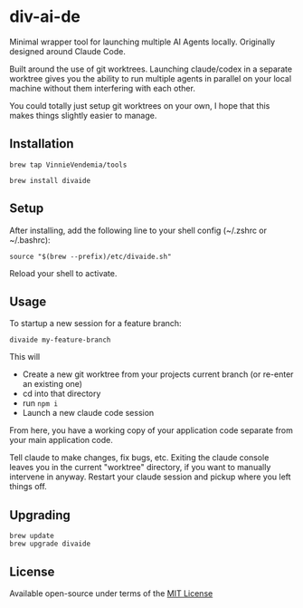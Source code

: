 # div-ai-de

Minimal wrapper tool for launching multiple AI Agents locally.  Originally designed
around Claude Code.

Built around the use of git worktrees.  Launching claude/codex in
a separate worktree gives you the ability to run multiple agents in parallel
on your local machine without them interfering with each other.

You could totally just setup git worktrees on your own, I hope that
this makes things slightly easier to manage.


## Installation

```
brew tap VinnieVendemia/tools
```

```
brew install divaide
```

## Setup

After installing, add the following line to your shell config (~/.zshrc or ~/.bashrc):
```
source "$(brew --prefix)/etc/divaide.sh"
```

Reload your shell to activate.

## Usage

To startup a new session for a feature branch:

```
divaide my-feature-branch
```

This will

- Create a new git worktree from your projects current branch (or re-enter an existing one)
- cd into that directory
- run `npm i`
- Launch a new claude code session

From here, you have a working copy of your application code separate from your main application code.

Tell claude to make changes, fix bugs, etc.  Exiting the claude console
leaves you in the current "worktree" directory, if you want to manually
intervene in anyway. Restart your claude session and pickup where you
left things off.

## Upgrading

```
brew update
brew upgrade divaide
```

## License

Available open-source under terms of the [MIT License](https://opensource.org/license/MIT)

